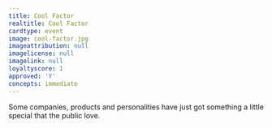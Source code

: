 ```yaml
---
title: Cool Factor
realtitle: Cool Factor
cardtype: event
image: cool-factor.jpg
imageattribution: null
imagelicense: null
imagelink: null
loyaltyscore: 1
approved: 'Y'
concepts: immediate
---
```


Some companies, products and personalities have just got something a little special that the public love.
